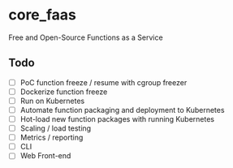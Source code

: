 # core_faas
Free and Open-Source Functions as a Service

## Todo
- [ ] PoC function freeze / resume with cgroup freezer
- [ ] Dockerize function freeze
- [ ] Run on Kubernetes
- [ ] Automate function packaging and deployment to Kubernetes 
- [ ] Hot-load new function packages with running Kubernetes
- [ ] Scaling / load testing
- [ ] Metrics / reporting
- [ ] CLI
- [ ] Web Front-end
